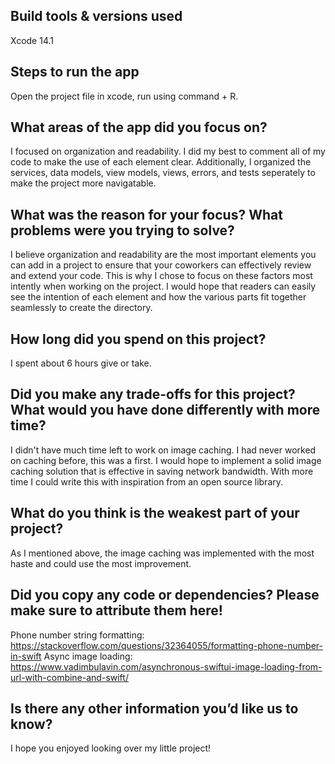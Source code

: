 ## Build tools & versions used
Xcode 14.1

## Steps to run the app
Open the project file in xcode, run using command + R.

## What areas of the app did you focus on?
I focused on organization and readability.
I did my best to comment all of my code to make the use of each element clear.
Additionally, I organized the services, data models, view models, views, errors, and tests seperately to make the project more navigatable.

## What was the reason for your focus? What problems were you trying to solve?
I believe organization and readability are the most important elements you can add in a project to ensure that your coworkers can effectively review and extend your code. This is why I chose to focus on these factors most intently when working on the project. I would hope that readers can easily see the intention of each element and how the various parts fit together seamlessly to create the directory.

## How long did you spend on this project?
I spent about 6 hours give or take.

## Did you make any trade-offs for this project? What would you have done differently with more time?
I didn't have much time left to work on image caching. I had never worked on caching before, this was a first. I would hope to implement a solid image caching solution that is effective in saving network bandwidth. With more time I could write this with inspiration from an open source library.

## What do you think is the weakest part of your project?
As I mentioned above, the image caching was implemented with the most haste and could use the most improvement.

## Did you copy any code or dependencies? Please make sure to attribute them here!
Phone number string formatting: https://stackoverflow.com/questions/32364055/formatting-phone-number-in-swift
Async image loading: https://www.vadimbulavin.com/asynchronous-swiftui-image-loading-from-url-with-combine-and-swift/


## Is there any other information you’d like us to know?
I hope you enjoyed looking over my little project!
